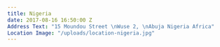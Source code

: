 ```yaml
---
title: Nigeria
date: 2017-08-16 16:50:00 Z
Address Text: "15 Moundou Street \nWuse 2, \nAbuja Nigeria Africa"
Location Image: "/uploads/location-nigeria.jpg"
---
```


